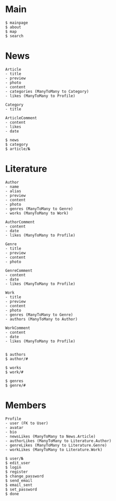 # Main

	$ mainpage
	$ about
	$ map
	$ search

# News

	Article
	- title
	- preview
	- photo
	- content
	- categories (ManyToMany to Category)
	- likes (ManyToMany to Profile)

	Category
	- title

	ArticleComment
	- content
	- likes
	- date

	$ news
	$ category
	$ article/№

# Literature

	Author
	- name
	- alias
	- preview
	- content
	- photo
	- genres (ManyToMany to Genre)
	- works (ManyToMany to Work)

	AuthorComment
	- content
	- date
	- likes (ManyToMany to Profile)

	Genre
	- title
	- preview
	- content
	- photo

	GenreComment
	- content
	- date
	- likes (ManyToMany to Profile)

	Work
	- title
	- preview
	- content
	- photo
	- genres (ManyToMany to Genre)
	- authors (ManyToMany to Author)

	WorkComment
	- content
	- date
	- likes (ManyToMany to Profile)


	$ authors
	$ author/#

	$ works
	$ work/#

	$ genres
	$ genre/#

# Members

	Profile
	- user (FK to User)
	- avatar
	- bio
	- newsLikes (ManyToMany to News.Article)
	- authorLikes (ManyToMany to Literature.Author)
	- genreLikes (ManyToMany to Literature.Genre)
	- workLikes (ManyToMany to Literature.Work)

	$ user/№
	$ edit_user
	$ login
	$ register
	$ change_password
	$ send_email
	$ email_sent
	$ set_password
	$ done